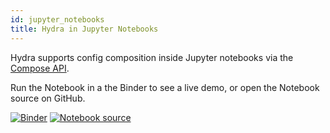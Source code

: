 ```yaml
---
id: jupyter_notebooks
title: Hydra in Jupyter Notebooks
---
```


Hydra supports config composition inside Jupyter notebooks via the [Compose API](../experimental/hydra_compose.md).  

Run the Notebook in a the Binder to see a live demo, or open the Notebook source on GitHub.

[![Binder](https://mybinder.org/badge_logo.svg)](https://mybinder.org/v2/gh/facebookresearch/hydra/main?filepath=examples%2jupyter_notebooks)
[![Notebook source](https://img.shields.io/badge/-Notebooks%20source-informational)](https://github.com/facebookresearch/hydra//tree/main/examples/jupyter_notebooks/)
